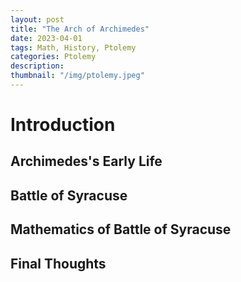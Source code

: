 ```yaml
---
layout: post
title: "The Arch of Archimedes"
date: 2023-04-01
tags: Math, History, Ptolemy
categories: Ptolemy
description: 
thumbnail: "/img/ptolemy.jpeg"
---
```


# Introduction 



## Archimedes's Early Life



## Battle of Syracuse 



## Mathematics of Battle of Syracuse 



## Final Thoughts